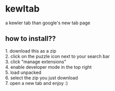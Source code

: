 <h1>kewltab</h1>
a kewler tab than google's new tab page

<h2>how to install??</h2>
1. download this as a zip <br>
2. click on the puzzle icon next to your search bar <br>
3. click "manage extensions" <br>
4. enable developer mode in the top right  <br>
5. load unpacked <br>
6. select the zip you just download <br>
7. open a new tab and enjoy :)